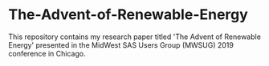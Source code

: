 # The-Advent-of-Renewable-Energy
This repository contains my research paper titled 'The Advent of Renewable Energy' presented in the MidWest SAS Users Group (MWSUG) 2019 conference in Chicago.
